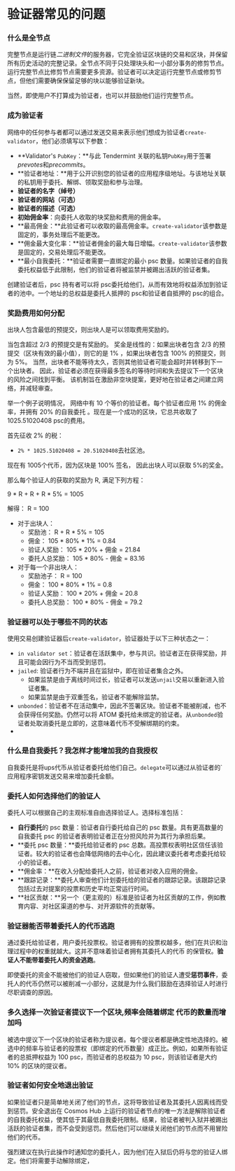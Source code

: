 # 验证器常见的问题

### 什么是全节点

完整节点是运行链*二进制文件*的服务器，它完全验证区块链的交易和区块，并保留所有历史活动的完整记录。全节点不同于只处理块头和一小部分事务的修剪节点。运行完整节点比修剪节点需要更多资源。验证者可以决定运行完整节点或修剪节点，但他们需要确保保留足够的块以能够验证新块。

当然，即使用户不打算成为验证者，也可以并鼓励他们运行完整节点。

### 成为验证者

网络中的任何参与者都可以通过发送交易来表示他们想成为验证者`create-validator`，他们必须填写以下参数：

- **Validator's `PubKey`：**与此 Tendermint 关联的私钥`PubKey`用于签署*prevotes*和*precommits*。
- **验证者地址：**用于公开识别您的验证者的应用程序级地址。与该地址关联的私钥用于委托、解绑、领取奖励和参与治理。
- **验证者的名字（绰号）**
- **验证者的网站（可选）**
- **验证者的描述（可选）**
- **初始佣金率**：向委托人收取的块奖励和费用的佣金率。
- **最高佣金：**此验证者可以收取的最高佣金率。`create-validator`该参数是固定的，事务处理后不能更改。
- **佣金最大变化率：**验证者佣金的最大每日增幅。`create-validator`该参数是固定的，交易处理后不能更改。
- **最小自我委托：**验证者需要一直绑定的最小 psc 数量。如果验证者的自我委托权益低于此限制，他们的验证者将被监禁并被踢出活跃的验证者集。

创建验证者后，psc 持有者可以将 psc委托给他们，从而有效地将权益添加到验证者的池中。一个地址的总权益是委托人抵押的 psc和验证者自抵押的 psc的组合。

### 奖励费用如何分配

出块人包含最低的预提交，则出块人是可以领取费用奖励的。

当包含超过 2/3 的预提交是有奖励的。 奖金是线性的：如果出块者包含 2/3 的预提交（区块有效的最小值），则它的是 1% ，如果出块者包含 100% 的预提交，则为 5%。 当然，出块者不能等待太久，否则其他验证者可能会超时并转移到下一个出块者。 因此，验证者必须在获得最多签名的等待时间和失去提议下一个区块的风险之间找到平衡。 该机制旨在激励非空块提案，更好地在验证者之间建立网络，并减轻审查。



举一个例子说明情况， 网络中有 10 个等价的验证者。每个验证者应用 1% 的佣金率，并拥有 20% 的自我委托 。现在是一个成功的区块，它总共收取了 1025.51020408 psc的费用。

首先征收 2% 的税： 

- `2% * 1025.51020408 = 20.51020408`去社区池。



现在有 1005个代币，因为区块是 100% 签名， 因此出块人可以获取 5%的奖金。

那么每个验证人的获取的奖励为 R, 满足下列方程：

9 *  R  +  R  +  R * 5%  = 1005  

解得： R = 100

- 对于出块人：
	* 奖励池： R +  R * 5%  = 105
	* 佣金： 105  *  80% *  1% = 0.84
	* 验证人奖励： 105 * 20%  + 佣金 =  21.84
	* 委托人总奖励： 105 * 80% - 佣金 = 83.16
- 对于每一个非出块人：
	* 奖励池子： R = 100 
	* 佣金： 100 * 80% * 1% = 0.8 
	* 验证人奖励： 100 * 20%  + 佣金 = 20.8
	* 委托人总奖励： 100 * 80% - 佣金 = 79.2 
	

### 验证器可以处于哪些不同的状态

使用交易创建验证器后`create-validator`，验证器处于以下三种状态之一：

- `in validator set`：验证者在活跃集中，参与共识。验证者正在获得奖励，并且可能会因行为不当而受到惩罚。
- `jailed`: 验证者行为不端并且在监狱中，即在验证者集合之外。
  - 如果监禁是由于离线时间过长，验证者可以发送`unjail`交易以重新进入验证者集。
  - 如果监禁是由于双重签名，验证者不能解除监禁。
- `unbonded`：验证者不在活动集中，因此不签署区块。验证者不能被削减，也不会获得任何奖励。仍然可以将 ATOM 委托给未绑定的验证者。从`unbonded`验证者处取消委托是立即的，这意味着代币不受解绑期的约束。
- 

### 什么是自我委托？我怎样才能增加我的自我授权

自我委托是将ups代币从验证者委托给他们自己。`delegate`可以通过从验证者的`应用程序密钥发送交易来增加委托金额。

### 委托人如何选择他们的验证人

委托人可以根据自己的主观标准自由选择验证人。选择标准包括：

- **自行委托**的 psc 数量：验证者自行委托给自己的 psc 数量。具有更高数量的自我委托 psc 的验证者表明验证者正在分担风险并为其行为承担后果。
- **委托 psc 数量：**委托给验证者的 psc 总数。高投票权表明社区信任该验证者。较大的验证者也会降低网络的去中心化，因此建议委托者考虑委托给较小的验证者。
- **佣金率：**在收入分配给委托人之前，验证者对收入应用的佣金。
- **跟踪记录：**委托人审查他们计划委托给的验证者的跟踪记录。该跟踪记录包括过去对提案的投票和历史平均正常运行时间。
- **社区贡献：**另一个（更主观的）标准是验证者为社区贡献的工作，例如教育内容、对社区渠道的参与、对开源软件的贡献等。



### 验证器能否带着委托人的代币逃跑

通过委托给验证者，用户委托投票权。验证者拥有的投票权越多，他们在共识和治理过程中的权重就越大。这并不意味着验证者拥有其委托人的代币 的保管权。**验证人不能带着委托人的资金逃跑**。

即使委托的资金不能被他们的验证人窃取，但如果他们的验证人遭受**惩罚事件**，委托人的代币仍然可以被削减一小部分，这就是为什么我们鼓励在选择验证人时进行尽职调查的原因。



### 多久选择一次验证者提议下一个区块,频率会随着绑定 代币的数量而增加吗

被选中提议下一个区块的验证者称为提议者。每个提议者都是确定性地选择的。被选中的频率与验证者的投票权（即绑定的代币数量）成正比。例如，如果所有验证者的总抵押权益为 100 psc，而验证者的总权益为 10 psc，则该验证者是大约 10% 的区块的提议者。



### 验证者如何安全地退出验证

如果验证者只是简单地关闭了他们的节点，这将导致验证者及其委托人因离线而受到惩罚。安全退出在 Cosmos Hub 上运行的验证者节点的唯一方法是解除验证者的自我委托权益，使其低于其最低自我委托限制。结果，验证者被判入狱并被踢出活跃的验证者集，而不会受到惩罚。然后他们可以继续关闭他们的节点而不用冒险他们的代币。

强烈建议在执行此操作时通知您的委托人，因为他们在入狱后仍将与您的验证人绑定。他们将需要手动解除绑定，